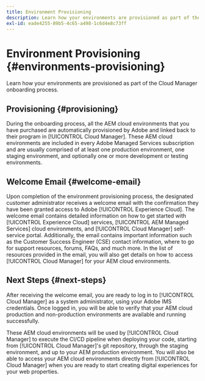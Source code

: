 ```yaml
---
title: Environment Provisioning
description: Learn how your environments are provisioned as part of the Cloud Manager onboarding process.
exl-id: eade4255-89b5-4c65-a498-1c6d4e8c73ff
---
```


# Environment Provisioning {#environments-provisioning}

Learn how your environments are provisioned as part of the Cloud Manager onboarding process.

## Provisioning {#provisioning}

During the onboarding process, all the AEM cloud environments that you have purchased are automatically provisioned by Adobe and linked back to their program in [!UICONTROL Cloud Manager]. These AEM cloud environments are included in every Adobe Managed Services subscription and are usually comprised of at least one production environment, one staging environment, and optionally one or more development or testing environments.

## Welcome Email {#welcome-email}

Upon completion of the environment provisioning process, the designated customer administrator receives a welcome email with the confirmation they have been granted access to Adobe [!UICONTROL Experience Cloud]. The welcome email contains detailed information on how to get started with [!UICONTROL Experience Cloud] services, [!UICONTROL AEM Managed Services] cloud environments, and [!UICONTROL Cloud Manager] self-service portal. Additionally, the email contains important information such as the Customer Success Engineer (CSE) contact information, where to go for support resources, forums, FAQs, and much more. In the list of resources provided in the email, you will also get details on how to access [!UICONTROL Cloud Manager] for your AEM cloud environments.

## Next Steps {#next-steps}

After receiving the welcome email, you are ready to log in to [!UICONTROL Cloud Manager] as a system administrator, using your Adobe IMS credentials. Once logged in, you will be able to verify that your AEM cloud production and non-production environments are available and running successfully.

These AEM cloud environments will be used by [!UICONTROL Cloud Manager] to execute the CI/CD pipeline when deploying your code, starting from [!UICONTROL Cloud Manager]'s git repository, through the staging environment, and up to your AEM production environment. You will also be able to access your AEM cloud environments directly from [!UICONTROL Cloud Manager] when you are ready to start creating digital experiences for your web properties.
